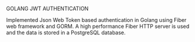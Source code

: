 GOLANG JWT AUTHENTICATION

Implemented Json Web Token based authentication in Golang using Fiber web framework and GORM. A high performance Fiber HTTP server is used and the data is stored in a PostgreSQL database.


